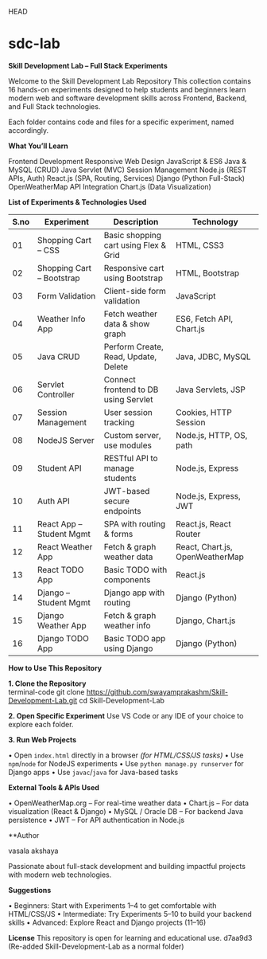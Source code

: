 HEAD
# sdc-lab

**Skill Development Lab – Full Stack Experiments**

Welcome to the Skill Development Lab Repository This collection contains 16 hands-on experiments designed to help students and beginners learn modern web and software development skills across Frontend, Backend, and Full Stack technologies.

Each folder contains code and files for a specific experiment, named accordingly.

**What You’ll Learn**

Frontend Development
Responsive Web Design
JavaScript & ES6
Java & MySQL (CRUD)
Java Servlet (MVC)
Session Management
Node.js (REST APIs, Auth)
React.js (SPA, Routing, Services)
Django (Python Full-Stack)
OpenWeatherMap API Integration
Chart.js (Data Visualization)


**List of Experiments & Technologies Used**

|S.no | Experiment | Description | Technology |
|----|---------------------|-------------|------------|
| 01 | Shopping Cart – CSS | Basic shopping cart using Flex & Grid | HTML, CSS3 |
| 02 | Shopping Cart – Bootstrap | Responsive cart using Bootstrap | HTML, Bootstrap |
| 03 | Form Validation | Client-side form validation | JavaScript |
| 04 | Weather Info App | Fetch weather data & show graph | ES6, Fetch API, Chart.js |
| 05 | Java CRUD | Perform Create, Read, Update, Delete | Java, JDBC, MySQL |
| 06 | Servlet Controller | Connect frontend to DB using Servlet | Java Servlets, JSP |
| 07 | Session Management | User session tracking | Cookies, HTTP Session |
| 08 | NodeJS Server | Custom server, use modules | Node.js, HTTP, OS, path |
| 09 | Student API | RESTful API to manage students | Node.js, Express |
| 10 | Auth API | JWT-based secure endpoints | Node.js, Express, JWT |
| 11 | React App – Student Mgmt | SPA with routing & forms | React.js, React Router |
| 12 | React Weather App | Fetch & graph weather data | React, Chart.js, OpenWeatherMap |
| 13 | React TODO App | Basic TODO with components | React.js |
| 14 | Django – Student Mgmt | Django app with routing | Django (Python) |
| 15 | Django Weather App | Fetch & graph weather info | Django, Chart.js |
| 16 | Django TODO App | Basic TODO app using Django | Django (Python) |

**How to Use This Repository**

**1. Clone the Repository**  
   terminal-code
   git clone https://github.com/swayamprakashm/Skill-Development-Lab.git
   cd Skill-Development-Lab


**2. Open Specific Experiment**
   Use VS Code or any IDE of your choice to explore each folder.

**3. Run Web Projects**

   • Open `index.html` directly in a browser *(for HTML/CSS/JS tasks)*
   • Use `npm`/`node` for NodeJS experiments
   • Use `python manage.py runserver` for Django apps
   • Use `javac`/`java` for Java-based tasks


**External Tools & APIs Used**

• OpenWeatherMap.org – For real-time weather data
• Chart.js – For data visualization (React & Django)
• MySQL / Oracle DB – For backend Java persistence
• JWT – For API authentication in Node.js

**Author

vasala akshaya

Passionate about full-stack development and building impactful projects with modern web technologies.

**Suggestions**

• Beginners: Start with Experiments 1–4 to get comfortable with HTML/CSS/JS
• Intermediate: Try Experiments 5–10 to build your backend skills
• Advanced: Explore React and Django projects (11–16)

**License**
This repository is open for learning and educational use.
 d7aa9d3 (Re-added Skill-Development-Lab as a normal folder)

